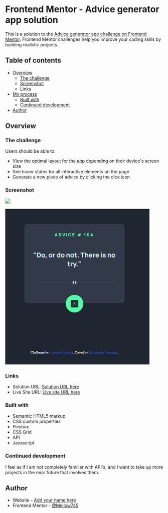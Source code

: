 # Frontend Mentor - Advice generator app solution

This is a solution to the [Advice generator app challenge on Frontend Mentor](https://www.frontendmentor.io/challenges/advice-generator-app-QdUG-13db). Frontend Mentor challenges help you improve your coding skills by building realistic projects.

## Table of contents

- [Overview](#overview)
  - [The challenge](#the-challenge)
  - [Screenshot](#screenshot)
  - [Links](#links)
- [My process](#my-process)
  - [Built with](#built-with)
  - [Continued development](#continued-development)
- [Author](#author)

## Overview

### The challenge

Users should be able to:

- View the optimal layout for the app depending on their device's screen size
- See hover states for all interactive elements on the page
- Generate a new piece of advice by clicking the dice icon

### Screenshot

![](./screenshot.jpg)

![](./images/Advice-generator.PNG)

### Links

- Solution URL: [Solution URL here](https://github.com/Mellow745/Advice-Generator)
- Live Site URL: [Live site URL here](https://mellow745.github.io/Advice-Generator/)

### Built with

- Semantic HTML5 markup
- CSS custom properties
- Flexbox
- CSS Grid
- API
- Javascript

### Continued development

I feel as if I am not completely familiar with API's, and I want to take up more projects in the near future that involves them.

## Author

- Website - [Add your name here](https://www.your-site.com)
- Frontend Mentor - [@Mellow745](https://www.frontendmentor.io/profile/Mellow745)
